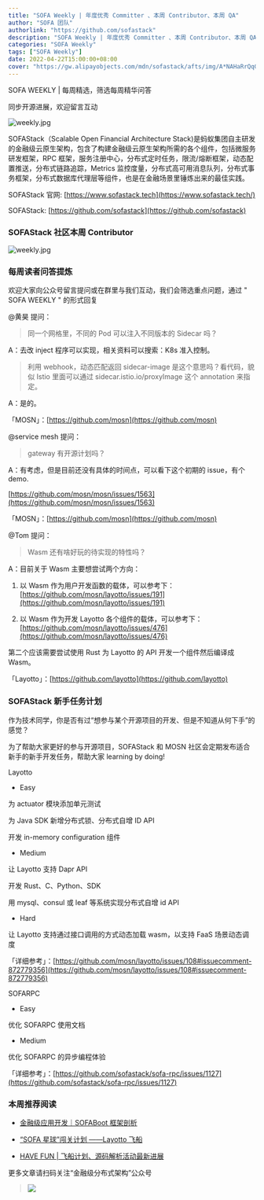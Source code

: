 ```yaml
---
title: "SOFA Weekly | 年度优秀 Committer 、本周 Contributor、本周 QA"
author: "SOFA 团队"
authorlink: "https://github.com/sofastack"
description: "SOFA Weekly | 年度优秀 Committer 、本周 Contributor、本周 QA"
categories: "SOFA Weekly"
tags: ["SOFA Weekly"]
date: 2022-04-22T15:00:00+08:00
cover: "https://gw.alipayobjects.com/mdn/sofastack/afts/img/A*NAHaRrQqGzAAAAAAAAAAAAAAARQnAQ"
---
```


SOFA WEEKLY | 每周精选，筛选每周精华问答

同步开源进展，欢迎留言互动

![weekly.jpg](https://gw.alipayobjects.com/mdn/sofastack/afts/img/A*NAHaRrQqGzAAAAAAAAAAAAAAARQnAQ)

SOFAStack（Scalable Open Financial Architecture Stack)是蚂蚁集团自主研发的金融级云原生架构，包含了构建金融级云原生架构所需的各个组件，包括微服务研发框架，RPC 框架，服务注册中心，分布式定时任务，限流/熔断框架，动态配置推送，分布式链路追踪，Metrics 监控度量，分布式高可用消息队列，分布式事务框架，分布式数据库代理层等组件，也是在金融场景里锤炼出来的最佳实践。

SOFAStack 官网: [https://www.sofastack.tech](https://www.sofastack.tech/)

SOFAStack: [https://github.com/sofastack](https://github.com/sofastack)

### SOFAStack 社区本周 Contributor  

![weekly.jpg](https://gw.alipayobjects.com/mdn/rms_1c90e8/afts/img/A*6Hm4SpN2FWUAAAAAAAAAAAAAARQnAQ)

### 每周读者问答提炼

欢迎大家向公众号留言提问或在群里与我们互动，我们会筛选重点问题，通过 " SOFA WEEKLY " 的形式回复

@黄昊 提问：

> 同一个网格里，不同的 Pod 可以注入不同版本的 Sidecar 吗？

A：去改 inject 程序可以实现，相关资料可以搜索：K8s 准入控制。

> 利用 webhook，动态匹配返回 sidecar-image 是这个意思吗？看代码，貌似 Istio 里面可以通过 sidecar.istio.io/proxyImage 这个 annotation 来指定。

A：是的。

「MOSN」：[https://github.com/mosn](https://github.com/mosn)

@service mesh 提问：

> gateway 有开源计划吗？

A：有考虑，但是目前还没有具体的时间点，可以看下这个初期的 issue，有个 demo.

[https://github.com/mosn/mosn/issues/1563](https://github.com/mosn/mosn/issues/1563)

「MOSN」：[https://github.com/mosn](https://github.com/mosn)

@Tom 提问：

> Wasm 还有啥好玩的待实现的特性吗？

A：目前关于 Wasm 主要想尝试两个方向：

1. 以 Wasm 作为用户开发函数的载体，可以参考下：[https://github.com/mosn/layotto/issues/191](https://github.com/mosn/layotto/issues/191)

2. 以 Wasm 作为开发 Layotto 各个组件的载体，可以参考下：[https://github.com/mosn/layotto/issues/476](https://github.com/mosn/layotto/issues/476)

第二个应该需要尝试使用 Rust 为 Layotto 的 API 开发一个组件然后编译成 Wasm。

「Layotto」：[https://github.com/layotto](https://github.com/layotto)

### SOFAStack 新手任务计划

作为技术同学，你是否有过“想参与某个开源项目的开发、但是不知道从何下手”的感觉？

为了帮助大家更好的参与开源项目，SOFAStack 和 MOSN 社区会定期发布适合新手的新手开发任务，帮助大家 learning by doing!

Layotto

- Easy

为 actuator 模块添加单元测试

为 Java SDK 新增分布式锁、分布式自增 ID API

开发 in-memory configuration 组件

- Medium

让 Layotto 支持 Dapr API

开发 Rust、C、Python、SDK

用 mysql、consul 或 leaf 等系统实现分布式自增 id API

- Hard

让 Layotto 支持通过接口调用的方式动态加载 wasm，以支持 FaaS 场景动态调度

「详细参考」：[https://github.com/mosn/layotto/issues/108#issuecomment-872779356](https://github.com/mosn/layotto/issues/108#issuecomment-872779356)

SOFARPC

- Easy

优化 SOFARPC 使用文档

- Medium

优化 SOFARPC 的异步编程体验

「详细参考」：[https://github.com/sofastack/sofa-rpc/issues/1127](https://github.com/sofastack/sofa-rpc/issues/1127)

### 本周推荐阅读

- [金融级应用开发｜SOFABoot 框架剖析](https://mp.weixin.qq.com/s?__biz=MzUzMzU5Mjc1Nw==&mid=2247505461&idx=1&sn=198480c36943e1b904ab88291b539057&chksm=faa339efcdd4b0f91810d2c2dc2a9536f5378973a67d03e98f5b6a813771d46bd9cb145ed4d1&scene=21#wechat_redirect)

- [“SOFA 星球”闯关计划 ——Layotto 飞船](https://mp.weixin.qq.com/s?__biz=MzUzMzU5Mjc1Nw==&mid=2247505856&idx=1&sn=bbf95767a84de62d4bb2bdf46644ab30&chksm=faa3381acdd4b10c76825f7d3999fb4956ce0d24562a7a26af1732c70d28966b2f84f0457800&scene=21#wechat_redirect)

- [HAVE FUN | 飞船计划、源码解析活动最新进展](https://mp.weixin.qq.com/s?__biz=MzUzMzU5Mjc1Nw==&mid=2247506596&idx=1&sn=20a8f689516c0252ac1957510c8156ba&chksm=faa3357ecdd4bc684c5f9d0d6f91f4b84b4e52da45c94c3907570a2e0b09b1d4df45fa505cc5&scene=21#wechat_redirect)

更多文章请扫码关注“金融级分布式架构”公众号

> ![](https://gw.alipayobjects.com/mdn/rms_1c90e8/afts/img/A*8G5NRZ7UEToAAAAAAAAAAAAAARQnAQ)
